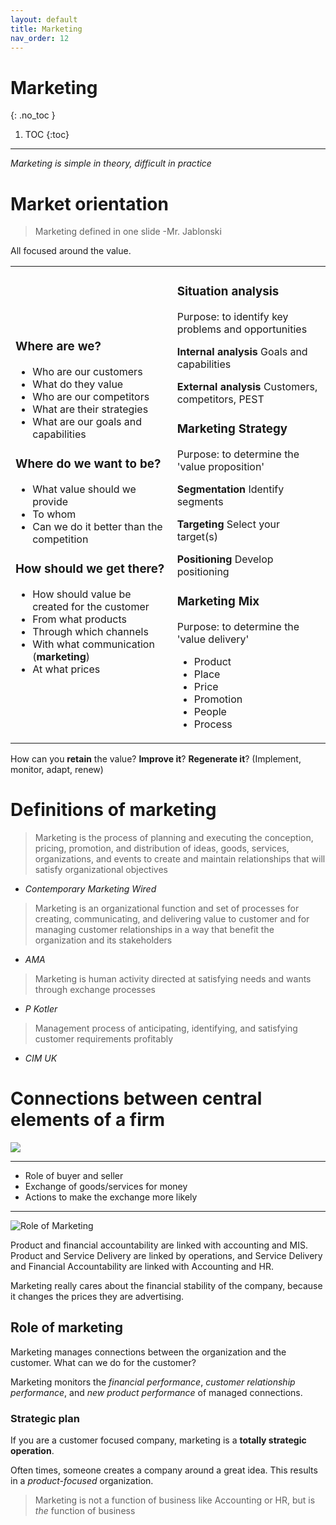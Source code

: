 ```yaml
---
layout: default
title: Marketing
nav_order: 12
---
```


# Marketing
{: .no_toc }

1. TOC
{:toc}

---

*Marketing is simple in theory, difficult in practice*

# Market orientation

> Marketing defined in one slide -Mr. Jablonski

All focused around the value.

<table><tr><td markdown="1">

### Where are we?
- Who are our customers
- What do they value
- Who are our competitors
- What are their strategies
- What are our goals and capabilities

### Where do we want to be?
- What value should we provide
- To whom
- Can we do it better than the competition

### How should we get there?
- How should value be created for the customer
- From what products
- Through which channels
- With what communication (**marketing**)
- At what prices
</td>
<td markdown="1">

### Situation analysis

Purpose: to identify key problems and opportunities

**Internal analysis** Goals and capabilities

**External analysis** Customers, competitors, PEST

### Marketing Strategy

Purpose: to determine the 'value proposition'

**Segmentation** Identify segments

**Targeting** Select your target(s)

**Positioning** Develop positioning

### Marketing Mix

Purpose: to determine the 'value delivery'

- Product
- Place
- Price
- Promotion
- People
- Process

</td></tr></table>

How can you **retain** the value? **Improve it**? **Regenerate it**? (Implement, monitor, adapt, renew)

# Definitions of marketing

> Marketing is the process of planning and executing the conception, pricing, promotion, and distribution of ideas, goods, services, organizations, and events to create and maintain relationships that will satisfy organizational objectives
- *Contemporary Marketing Wired*

> Marketing is an organizational function and set of processes for creating, communicating, and delivering value to customer and for managing customer relationships in a way that benefit the organization and its stakeholders
- *AMA*

> Marketing is human activity directed at satisfying needs and wants through exchange processes
- *P Kotler*

> Management process of anticipating, identifying, and satisfying customer requirements profitably
- *CIM UK*

# Connections between central elements of a firm

![](https://mermaid.ink/img/eyJjb2RlIjoic2VxdWVuY2VEaWFncmFtXG4gICAgQ3VzdG9tZXItPitQcm9kdWN0OiBNYXJrZXRpbmcgb3BzLCByZXNlYXJjaCwgYW5kIGRldmVsb3BtZW50IiwibWVybWFpZCI6eyJ0aGVtZSI6Im5ldXRyYWwifSwidXBkYXRlRWRpdG9yIjpmYWxzZSwiYXV0b1N5bmMiOnRydWUsInVwZGF0ZURpYWdyYW0iOmZhbHNlfQ)

---

- Role of buyer and seller
- Exchange of goods/services for money
- Actions to make the exchange more likely

---

![Role of Marketing](https://mermaid.ink/img/eyJjb2RlIjoiZ3JhcGggVERcbiAgICBBW0N1c3RvbWVyXSAtLT58TWFya2V0aW5nLCBvcHMsIHJlc2VhcmNoLCBkZXZlbG9wbWVudHwgQihQcm9kdWN0KVxuICAgIEFbQ3VzdG9tZXJdIC0tPnxNYXJrZXRpbmcsIG9wc3wgQyhTZXJ2aWNlIERlbGl2ZXJ5KVxuICAgIEFbQ3VzdG9tZXJdIC0tPnxNYXJrZXRpbmcsIGFjY291bnRpbmcsIG1hbmFnZW1lbnQgaW5mbyBzeXN0ZW1zfCBEKEZpbmFuY2lhbCBBY2NvdW50YWJpbGl0eSlcbiAgICBCIC0tPiB8Q29ycG9yYXRlIFN0cmF0ZWd5fCBFW1RvcCBNYW5hZ2VtZW50XVxuICAgIEMgLS0-IHxIUnwgRVxuICAgIEQgLS0-IHxBY2NvdW50aW5nLCBmaW5hbmNlfCBFIiwibWVybWFpZCI6eyJ0aGVtZSI6Im5ldXRyYWwifSwidXBkYXRlRWRpdG9yIjpmYWxzZSwiYXV0b1N5bmMiOnRydWUsInVwZGF0ZURpYWdyYW0iOmZhbHNlfQ)

Product and financial accountability are linked with accounting and MIS. Product and Service Delivery are linked by operations, and Service Delivery and Financial Accountability are linked with Accounting and HR.

Marketing really cares about the financial stability of the company, because it changes the prices they are advertising.

## Role of marketing

Marketing manages connections between the organization and the customer. What can we do for the customer?

Marketing monitors the *financial performance*, *customer relationship performance*, and *new product performance* of managed connections.

### Strategic plan

If you are a customer focused company, marketing is a **totally strategic operation**.

Often times, someone creates a company around a great idea. This results in a *product-focused* organization.

> Marketing is not a function of business like Accounting or HR, but is *the* function of business